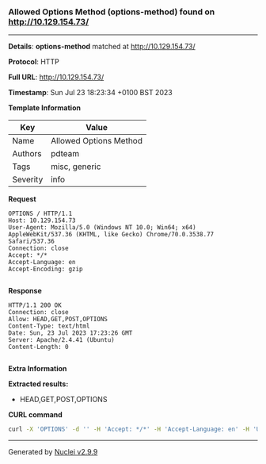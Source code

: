 ### Allowed Options Method (options-method) found on http://10.129.154.73/

----
**Details**: **options-method** matched at http://10.129.154.73/

**Protocol**: HTTP

**Full URL**: http://10.129.154.73/

**Timestamp**: Sun Jul 23 18:23:34 +0100 BST 2023

**Template Information**

| Key | Value |
| --- | --- |
| Name | Allowed Options Method |
| Authors | pdteam |
| Tags | misc, generic |
| Severity | info |

**Request**
```http
OPTIONS / HTTP/1.1
Host: 10.129.154.73
User-Agent: Mozilla/5.0 (Windows NT 10.0; Win64; x64) AppleWebKit/537.36 (KHTML, like Gecko) Chrome/70.0.3538.77 Safari/537.36
Connection: close
Accept: */*
Accept-Language: en
Accept-Encoding: gzip


```

**Response**
```http
HTTP/1.1 200 OK
Connection: close
Allow: HEAD,GET,POST,OPTIONS
Content-Type: text/html
Date: Sun, 23 Jul 2023 17:23:26 GMT
Server: Apache/2.4.41 (Ubuntu)
Content-Length: 0


```

**Extra Information**

**Extracted results:**

- HEAD,GET,POST,OPTIONS



**CURL command**
```sh
curl -X 'OPTIONS' -d '' -H 'Accept: */*' -H 'Accept-Language: en' -H 'User-Agent: Mozilla/5.0 (Windows NT 10.0; Win64; x64) AppleWebKit/537.36 (KHTML, like Gecko) Chrome/70.0.3538.77 Safari/537.36' 'http://10.129.154.73/'
```

----

Generated by [Nuclei v2.9.9](https://github.com/projectdiscovery/nuclei)